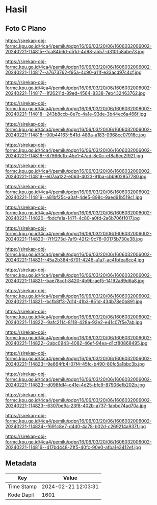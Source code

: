 # Hasil

## Foto C Plano

https://sirekap-obj-formc.kpu.go.id/4ca4/pemilu/pdpr/16/06/03/20/06/1606032006002-20240221-114815--fca84b6d-d51d-4d98-a557-d310158abe73.jpg

https://sirekap-obj-formc.kpu.go.id/4ca4/pemilu/pdpr/16/06/03/20/06/1606032006002-20240221-114817--a7673762-f95a-4c90-a11f-e33acd97c4cf.jpg

https://sirekap-obj-formc.kpu.go.id/4ca4/pemilu/pdpr/16/06/03/20/06/1606032006002-20240221-114817--1f26211d-89ed-4564-8338-7eb432463762.jpg

https://sirekap-obj-formc.kpu.go.id/4ca4/pemilu/pdpr/16/06/03/20/06/1606032006002-20240221-114818--243b8ccb-8e7c-4a1e-93de-3b44ec6a466f.jpg

https://sirekap-obj-formc.kpu.go.id/4ca4/pemilu/pdpr/16/06/03/20/06/1606032006002-20240221-114818--00b44163-541d-489a-a183-0968cc07916c.jpg

https://sirekap-obj-formc.kpu.go.id/4ca4/pemilu/pdpr/16/06/03/20/06/1606032006002-20240221-114818--87966c1b-45e1-47ad-8e0c-ef8a6ec2f921.jpg

https://sirekap-obj-formc.kpu.go.id/4ca4/pemilu/pdpr/16/06/03/20/06/1606032006002-20240221-114819--e07aa122-e063-4023-91ba-cbb902857780.jpg

https://sirekap-obj-formc.kpu.go.id/4ca4/pemilu/pdpr/16/06/03/20/06/1606032006002-20240221-114819--a81bf25c-a3af-4de5-898c-9aed91b519c1.jpg

https://sirekap-obj-formc.kpu.go.id/4ca4/pemilu/pdpr/16/06/03/20/06/1606032006002-20240221-114820--fbdcfe1a-1471-4c80-a0fd-2a6b706f1017.jpg

https://sirekap-obj-formc.kpu.go.id/4ca4/pemilu/pdpr/16/06/03/20/06/1606032006002-20240221-114820--7f1f273d-7af9-42f2-9c76-00175b730e38.jpg

https://sirekap-obj-formc.kpu.go.id/4ca4/pemilu/pdpr/16/06/03/20/06/1606032006002-20240221-114821--45a2b384-6701-4246-a1a7-ac4fbfea6cc4.jpg

https://sirekap-obj-formc.kpu.go.id/4ca4/pemilu/pdpr/16/06/03/20/06/1606032006002-20240221-114821--bae78ccf-8420-4b9b-aef5-14192a89d6a8.jpg

https://sirekap-obj-formc.kpu.go.id/4ca4/pemilu/pdpr/16/06/03/20/06/1606032006002-20240221-114821--bcfb8ff3-7d14-41b3-851d-434b78e0b891.jpg

https://sirekap-obj-formc.kpu.go.id/4ca4/pemilu/pdpr/16/06/03/20/06/1606032006002-20240221-114822--9afc2114-8118-428a-92e2-e41c07f5e7ab.jpg

https://sirekap-obj-formc.kpu.go.id/4ca4/pemilu/pdpr/16/06/03/20/06/1606032006002-20240221-114822--2abc0943-4082-46ef-94ea-d1cf80868495.jpg

https://sirekap-obj-formc.kpu.go.id/4ca4/pemilu/pdpr/16/06/03/20/06/1606032006002-20240221-114823--9e664fb4-07f4-45fc-b490-80fc5a1bbc3b.jpg

https://sirekap-obj-formc.kpu.go.id/4ca4/pemilu/pdpr/16/06/03/20/06/1606032006002-20240221-114823--d098fdf4-c41e-4d25-bfc9-87906efb202b.jpg

https://sirekap-obj-formc.kpu.go.id/4ca4/pemilu/pdpr/16/06/03/20/06/1606032006002-20240221-114823--6307be9a-23f8-402b-a737-1abbc74ad70a.jpg

https://sirekap-obj-formc.kpu.go.id/4ca4/pemilu/pdpr/16/06/03/20/06/1606032006002-20240221-114824--f691c8e7-d4d0-4a78-b02d-c269214a937f.jpg

https://sirekap-obj-formc.kpu.go.id/4ca4/pemilu/pdpr/16/06/03/20/06/1606032006002-20240221-114816--417bd448-21f5-40fc-90e0-afba1e3412ef.jpg


## Metadata

| Key        | Value               |
| ---------- | ------------------- |
| Time Stamp | 2024-02-21 12:03:31 |
| Kode Dapil | 1601                |



